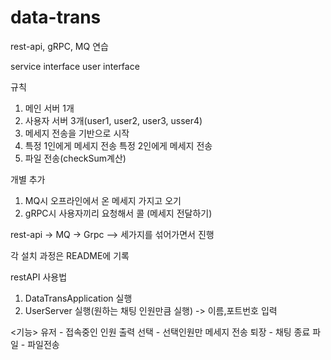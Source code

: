 # data-trans

rest-api, gRPC, MQ 연습

service interface
user interface

규칙
1. 메인 서버 1개
2. 사용자 서버 3개(user1, user2, user3, usser4)
3. 메세지 전송을 기반으로 시작
4. 특정 1인에게 메세지 전송
   특정 2인에게 메세지 전송
5. 파일 전송(checkSum계산)

개별 추가
1. MQ시 오프라인에서 온 메세지 가지고 오기 
2. gRPC시 사용자끼리 요청해서 콜 (메세지 전달하기)

rest-api -> MQ -> Grpc --> 세가지를 섞어가면서 진행 

각 설치 과정은 README에 기록

restAPI 
사용법 
1. DataTransApplication 실행
2. UserServer 실행(원하는 채팅 인원만큼 실행) -> 이름,포트번호 입력

<기능> 
유저 - 접속중인 인원 출력 
선택 - 선택인원만 메세지 전송
퇴장 - 채팅 종료
파일 - 파일전송




